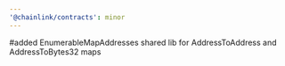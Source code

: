 ```yaml
---
'@chainlink/contracts': minor
---
```


#added EnumerableMapAddresses shared lib for AddressToAddress and AddressToBytes32 maps
